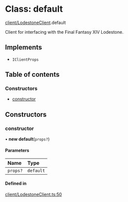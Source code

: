 # Class: default

[client/LodestoneClient](../modules/client_LodestoneClient.md).default

Client for interfacing with the Final Fantasy XIV Lodestone.

## Implements

- `IClientProps`

## Table of contents

### Constructors

- [constructor](client_LodestoneClient.default.md#constructor)

## Constructors

### constructor

• **new default**(`props?`)

#### Parameters

| Name | Type |
| :------ | :------ |
| `props?` | `default` |

#### Defined in

[client/LodestoneClient.ts:50](https://github.com/XIVStats/lodestone/blob/2e97830/src/client/LodestoneClient.ts#L50)
